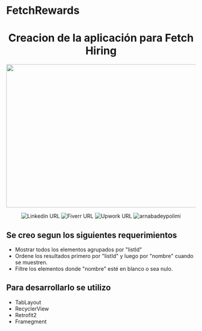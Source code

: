 # FetchRewards
<div align="center">
  <h1 align="center">Creacion de la <strong>aplicación para Fetch Hiring</strong></h1>
  <img src="https://i.imgur.com/QExRvHn.png" height="380px" width="860px">

![Linkedin URL](https://img.shields.io/twitter/url?color=%230A66C2&label=Josue%20Marfil&logo=linkedin&logoColor=%230A66C2&style=social&url=https%3A%2F%2Fwww.linkedin.com%2Fin%2Fjosu%25C3%25A9-marfil-8645b318b%2F)
![Fiverr URL](https://img.shields.io/twitter/url?color=%230A66C2&label=Josue%20Marfil&logo=fiverr&logoColor=%231DBF73&style=social&url=https%3A%2F%2Fes.fiverr.com%2Fjosuemg)
![Upwork URL](https://img.shields.io/twitter/url?color=%236FDA44&label=Josue%20Marfil&logo=upwork&logoColor=%231DBF73&style=social&url=https%3A%2F%2Fwww.upwork.com%2Ffreelancers%2F~0181803feb47809e37)
<img src="https://komarev.com/ghpvc/?username=josue7" alt="arnabadeypolimi" />
 </div>

## Se creo segun los siguientes requerimientos
- Mostrar todos los elementos agrupados por "listId"
- Ordene los resultados primero por "listId" y luego por "nombre" cuando se muestren. 
- Filtre los elementos donde "nombre" esté en blanco o sea nulo.

## Para desarrollarlo se utilizo
- TabLayout
- RecyclerView
- Retrofit2
- Framegment

